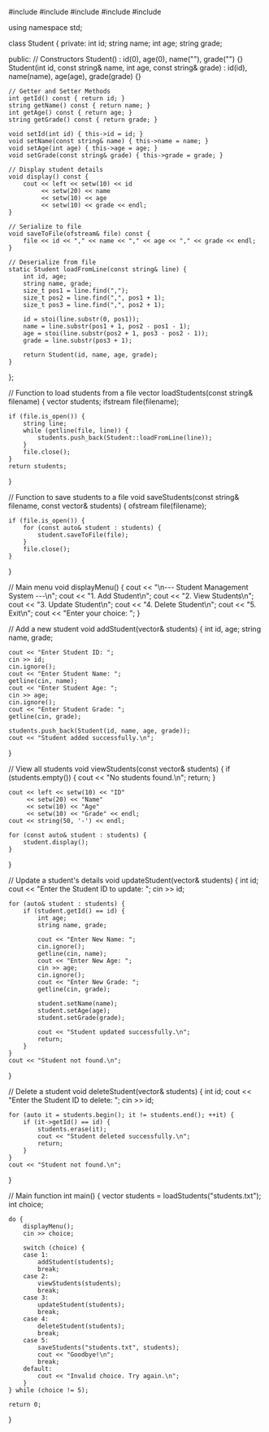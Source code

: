 #include <iostream>
#include <fstream>
#include <vector>
#include <string>
#include <iomanip>

using namespace std;

class Student {
private:
    int id;
    string name;
    int age;
    string grade;

public:
    // Constructors
    Student() : id(0), age(0), name(""), grade("") {}
    Student(int id, const string& name, int age, const string& grade)
        : id(id), name(name), age(age), grade(grade) {}

    // Getter and Setter Methods
    int getId() const { return id; }
    string getName() const { return name; }
    int getAge() const { return age; }
    string getGrade() const { return grade; }

    void setId(int id) { this->id = id; }
    void setName(const string& name) { this->name = name; }
    void setAge(int age) { this->age = age; }
    void setGrade(const string& grade) { this->grade = grade; }

    // Display student details
    void display() const {
        cout << left << setw(10) << id
             << setw(20) << name
             << setw(10) << age
             << setw(10) << grade << endl;
    }

    // Serialize to file
    void saveToFile(ofstream& file) const {
        file << id << "," << name << "," << age << "," << grade << endl;
    }

    // Deserialize from file
    static Student loadFromLine(const string& line) {
        int id, age;
        string name, grade;
        size_t pos1 = line.find(",");
        size_t pos2 = line.find(",", pos1 + 1);
        size_t pos3 = line.find(",", pos2 + 1);

        id = stoi(line.substr(0, pos1));
        name = line.substr(pos1 + 1, pos2 - pos1 - 1);
        age = stoi(line.substr(pos2 + 1, pos3 - pos2 - 1));
        grade = line.substr(pos3 + 1);

        return Student(id, name, age, grade);
    }
};

// Function to load students from a file
vector<Student> loadStudents(const string& filename) {
    vector<Student> students;
    ifstream file(filename);

    if (file.is_open()) {
        string line;
        while (getline(file, line)) {
            students.push_back(Student::loadFromLine(line));
        }
        file.close();
    }
    return students;
}

// Function to save students to a file
void saveStudents(const string& filename, const vector<Student>& students) {
    ofstream file(filename);

    if (file.is_open()) {
        for (const auto& student : students) {
            student.saveToFile(file);
        }
        file.close();
    }
}

// Main menu
void displayMenu() {
    cout << "\n--- Student Management System ---\n";
    cout << "1. Add Student\n";
    cout << "2. View Students\n";
    cout << "3. Update Student\n";
    cout << "4. Delete Student\n";
    cout << "5. Exit\n";
    cout << "Enter your choice: ";
}

// Add a new student
void addStudent(vector<Student>& students) {
    int id, age;
    string name, grade;

    cout << "Enter Student ID: ";
    cin >> id;
    cin.ignore();
    cout << "Enter Student Name: ";
    getline(cin, name);
    cout << "Enter Student Age: ";
    cin >> age;
    cin.ignore();
    cout << "Enter Student Grade: ";
    getline(cin, grade);

    students.push_back(Student(id, name, age, grade));
    cout << "Student added successfully.\n";
}

// View all students
void viewStudents(const vector<Student>& students) {
    if (students.empty()) {
        cout << "No students found.\n";
        return;
    }

    cout << left << setw(10) << "ID"
         << setw(20) << "Name"
         << setw(10) << "Age"
         << setw(10) << "Grade" << endl;
    cout << string(50, '-') << endl;

    for (const auto& student : students) {
        student.display();
    }
}

// Update a student's details
void updateStudent(vector<Student>& students) {
    int id;
    cout << "Enter the Student ID to update: ";
    cin >> id;

    for (auto& student : students) {
        if (student.getId() == id) {
            int age;
            string name, grade;

            cout << "Enter New Name: ";
            cin.ignore();
            getline(cin, name);
            cout << "Enter New Age: ";
            cin >> age;
            cin.ignore();
            cout << "Enter New Grade: ";
            getline(cin, grade);

            student.setName(name);
            student.setAge(age);
            student.setGrade(grade);

            cout << "Student updated successfully.\n";
            return;
        }
    }
    cout << "Student not found.\n";
}

// Delete a student
void deleteStudent(vector<Student>& students) {
    int id;
    cout << "Enter the Student ID to delete: ";
    cin >> id;

    for (auto it = students.begin(); it != students.end(); ++it) {
        if (it->getId() == id) {
            students.erase(it);
            cout << "Student deleted successfully.\n";
            return;
        }
    }
    cout << "Student not found.\n";
}

// Main function
int main() {
    vector<Student> students = loadStudents("students.txt");
    int choice;

    do {
        displayMenu();
        cin >> choice;

        switch (choice) {
        case 1:
            addStudent(students);
            break;
        case 2:
            viewStudents(students);
            break;
        case 3:
            updateStudent(students);
            break;
        case 4:
            deleteStudent(students);
            break;
        case 5:
            saveStudents("students.txt", students);
            cout << "Goodbye!\n";
            break;
        default:
            cout << "Invalid choice. Try again.\n";
        }
    } while (choice != 5);

    return 0;
}
